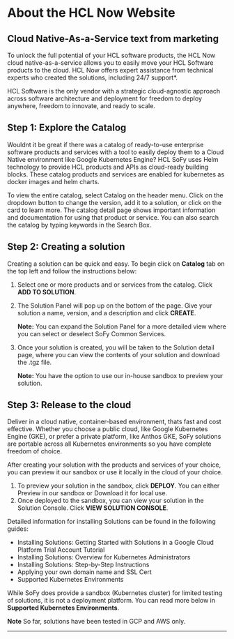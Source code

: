 # **About the HCL Now Website**

## **Cloud Native-As-a-Service text from marketing**

To unlock the full potential of your HCL software products, the HCL Now cloud native-as-a-service allows you to easily move your HCL Software products to the cloud.  HCL Now offers expert assistance from technical experts who created the solutions, including 24/7 support*. 

HCL Software is the only vendor with a strategic cloud-agnostic approach across software architecture and deployment for freedom to deploy anywhere, freedom to innovate, and ready to scale. 





## **Step 1: Explore the Catalog**

Wouldnt it be great if there was a catalog of ready-to-use enterprise software products and services with a tool to easily deploy them to a Cloud Native environment like Google Kubernetes Engine? HCL SoFy uses Helm technology to provide HCL products and APIs as cloud-ready building blocks.  These catalog products and services are enabled for kubernetes as docker images and helm charts.

To view the entire catalog, select Catalog on the header menu. Click on the dropdown button to change the version, add it to a solution, or click on the card to learn more. The catalog detail page shows important information and documentation for using that product or service. You can also search the catalog by typing keywords in the Search Box.


## **Step 2: Creating a solution**
Creating a solution can be quick and easy. To begin click on **Catalog** tab on the top left and follow the instructions below:

1. Select one or more products and or services from the catalog. Click **ADD TO SOLUTION**.
2. The Solution Panel will pop up on the bottom of the page. Give your solution a name, version, and a description and click **CREATE**.

   **Note:** You can expand the Solution Panel for a more detailed view where you can select or deselect SoFy Common Services.

3. Once your solution is created, you will be taken to the Solution detail page, where you can view the contents of your solution and download the .tgz file.

   **Note:** You have the option to use our in-house sandbox to preview your solution.


## **Step 3: Release to the cloud**
Deliver in a cloud native, container-based environment, thats fast and cost effective. Whether you choose a public cloud, like Google Kubernetes Engine (GKE), or prefer a private platform, like Anthos GKE, SoFy solutions are portable across all Kubernetes environments so you have complete freedom of choice.

After creating your solution with the products and services of your choice, you can preview it our sandbox or use it locally in the cloud of your choice.

1. To preview your solution in the sandbox, click **DEPLOY**. You can either Preview in our sandbox or Download it for local use.
2. Once deployed to the sandbox, you can view your solution in the Solution Console. Click **VIEW SOLUTION CONSOLE**.

Detailed information for installing Solutions can be found in the following guides:

* Installing Solutions: Getting Started with Solutions in a Google Cloud Platform Trial Account Tutorial
* Installing Solutions: Overview for Kubernetes Administrators  
* Installing Solutions: Step-by-Step Instructions
* Applying your own domain name and SSL Cert
* Supported Kubernetes Environments


While SoFy does provide a sandbox (Kubernetes cluster) for limited testing of solutions, it is not a deployment platform. You can read more below in **Supported Kubernetes Environments**.

**Note** So far, solutions have been tested in GCP and AWS only.
____
